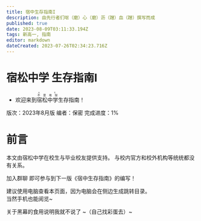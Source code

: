 ```yaml
---
title: 宿中生存指南I
description: 由先行者们呕（磨）心（磨）沥（蹭）血（蹭）撰写而成
published: true
date: 2023-08-09T03:11:33.194Z
tags: 新高一, 指南
editor: markdown
dateCreated: 2023-07-26T02:34:23.716Z
---
```


# 宿松中学 生存指南I
+ 欢迎来到<ruby>宿松中学<rt><ruby>不 是 地 狱<rt>天 堂</ruby></ruby>生存指南！

版次：2023年8月版
编者：保密
完成进度：1%

# 前言
本文由宿松中学在校生与毕业校友提供支持。
与校内官方和校外机构等统统都没有关系。

加入群聊 即可参与到下一版《宿中生存指南》的编写！

建议使用电脑查看本页面，因为电脑会在侧边生成跳转目录。<br><span class="heimu" title="喂，看得见吗？看得见吗？你能看到吧(#`O′)">当然手机也能阅览~</span>

关于黑幕的食用说明我就不说了
~（自己找彩蛋去）~

